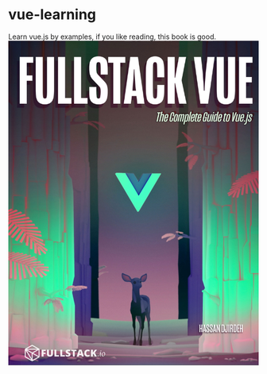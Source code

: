 # vue-learning
Learn vue.js by examples, if you like reading,  this book is good.
![Image_text](fullstack-vue.png)
